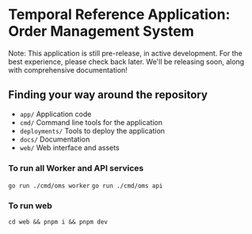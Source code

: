 # Temporal Reference Application: Order Management System

Note: This application is still pre-release, in active development.
For the best experience, please check back later.
We'll be releasing soon, along with comprehensive documentation!

## Finding your way around the repository

* `app/` Application code
* `cmd/` Command line tools for the application
* `deployments/` Tools to deploy the application
* `docs/` Documentation
* `web/` Web interface and assets

### To run all Worker and API services

`go run ./cmd/oms worker`
`go run ./cmd/oms api`

### To run web

`cd web && pnpm i && pnpm dev`
